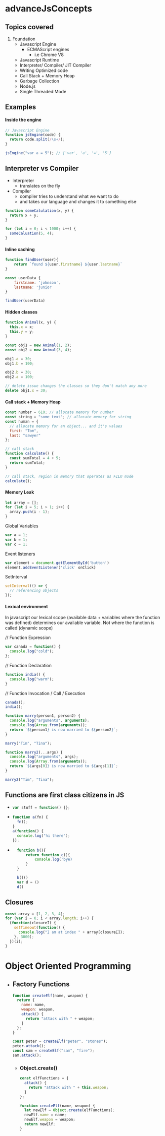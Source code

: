 # advanceJsConcepts

## Topics covered

1. Foundation
   - Javascript Engine
     - ECMAScript engines
       - i.e Chrome V8
   - Javascript Runtime
   - Interpreter/ Compiler/ JIT Compiler
   - Writing Optimized code
   - Call Stack + Memory Heap
   - Garbage Collection
   - Node.js
   - Single Threaded Mode

## Examples

#### Inside the engine

```javascript
// Javascript Engine
function jsEngine(code) {
  return code.split(/\s+/);
}

jsEngine("var a = 5"); // ['var', 'a', '=', '5']
```

## Interpreter vs Compiler

- Interpreter
  - translates on the fly
- Compiler
  - compiler tries to understand what we want to do
  - and takes our language and changes it to something else

```javascript
function someCalulation(x, y) {
  return x + y;
}

for (let i = 0; i < 1000; i++) {
  someCaluation(5, 4);
}
```

#### Inline caching

```javascript
function findUser(user){
    return `found ${user.firstname} ${user.lastname}`
}

const userData {
    firstname: 'johnson',
    lastname: 'junior
}

findUser(userData)
```

#### Hidden classes

```javascript
function Animal(x, y) {
  this.x = x;
  this.y = y;
}

const obj1 = new Animal(1, 2);
const obj2 = new Animal(3, 4);

obj1.a = 30;
obj1.b = 100;

obj2.b = 30;
obj2.a = 100;

// delete issue changes the classes so they don't match any more
delete obj1.x = 30;
```

#### Call stack + Memory Heap

```javascript
const number = 610; // allocate memory for number
const string = "some text"; // allocate memory for string
const human = {
  // allocate memory for an object... and it's values
  first: "Tom",
  last: "sawyer"
};

// call stack
function calculate() {
  const sumTotal = 4 + 5;
  return sumTotal;
}

// call stack, region in memory that operates as FILO mode
calculate();
```

#### Memory Leak

```javascript
let array = [];
for (let i = 5; i > 1; i++) {
  array.push(i - 1);
}
```

Global Variables

```javascript
var a = 1;
var b = 1;
var c = 1;
```

Event listeners

```javascript
var element = document.getElementById('button')
element.addEventListener('click' onClick)
```

SetInterval

```javascript
setInterval(() => {
  // referencing objects
});
```

#### Lexical environment

In javascript our lexical scope (available data + variables where the function was defined) determines our available variable. Not where the function is called (dynamic scope)

// Function Expression

```javascript
var canada = function() {
  console.log("cold");
};
```

// Function Declaration

```javascript
function india() {
  console.log("warm");
}
```

// Function Invocation / Call / Execution

```javascript
canada();
india();
```

```javascript
function marry(person1, person2) {
  console.log("arguments", arguments);
  console.log(Array.from(arguments));
  return `${person1} is now married to ${person2}`;
}

marry("Tim", "Tina");

function marry2(...args) {
  console.log("arguments", args);
  console.log(Array.from(arguments));
  return `${args[0]} is now married to ${args[1]}`;
}

marry2("Tim", "Tina");
```

## Functions are first class citizens in JS

- ```javascript
  var stuff = function() {};
  ```
- ```javascript
  function a(fn) {
    fn();
  }
  a(function() {
    console.log("hi there");
  });
  ```
- ```javascript
    function b(){
        return function c(){
            console.log('bye)
        }
    }

    b()()
    var d = ()
    d()
  ```

## Closures

```javascript
const array = [1, 2, 3, 4];
for (var i = 0; i < array.length; i++) {
  (function(closureI) {
    setTimeout(function() {
      console.log("I am at index " + array[closureI]);
    }, 3000);
  })(i);
}
```

# Object Oriented Programming

- ## Factory Functions

  ```javascript
  function createElf(name, weapon) {
    return {
      name: name,
      weapon: weapon,
      attack() {
        return "attack with " + weapon;
      }
    };
  }

  const peter = createElf("peter", "stones");
  peter.attack();
  const sam = createElf("sam", "fire");
  sam.attack();
  ```

  - ### Object.create()

    ```javascript
    const elfFunctions = {
      attack() {
        return "attack with " + this.weapon;
      }
    };

    function createElf(name, weapon) {
      let newElf = Object.create(elfFunctions);
      newElf.name = name;
      newElf.weapon = weapon;
      return newElf;
    }
    ```
